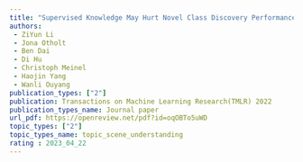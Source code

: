 ```yaml
---  
title: "Supervised Knowledge May Hurt Novel Class Discovery Performance"  
authors:  
 - ZiYun Li 
 - Jona Otholt  
 - Ben Dai
 - Di Hu  
 - Christoph Meinel 
 - Haojin Yang
 - Wanli Ouyang  
publication_types: ["2"]  
publication: Transactions on Machine Learning Research(TMLR) 2022  
publication_types_name: Journal paper
url_pdf: https://openreview.net/pdf?id=oqOBTo5uWD 
topic_types: ["2"]
topic_types_name: topic_scene_understanding
rating : 2023_04_22
---  
```


